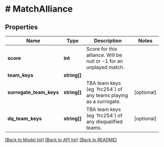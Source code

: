 # # MatchAlliance

## Properties

Name | Type | Description | Notes
------------ | ------------- | ------------- | -------------
**score** | **int** | Score for this alliance. Will be null or -1 for an unplayed match. | 
**team_keys** | **string[]** |  | 
**surrogate_team_keys** | **string[]** | TBA team keys (eg &#x60;frc254&#x60;) of any teams playing as a surrogate. | [optional] 
**dq_team_keys** | **string[]** | TBA team keys (eg &#x60;frc254&#x60;) of any disqualified teams. | [optional] 

[[Back to Model list]](../../README.md#documentation-for-models) [[Back to API list]](../../README.md#documentation-for-api-endpoints) [[Back to README]](../../README.md)


